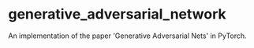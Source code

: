# generative_adversarial_network
An implementation of the paper 'Generative Adversarial Nets' in PyTorch.
